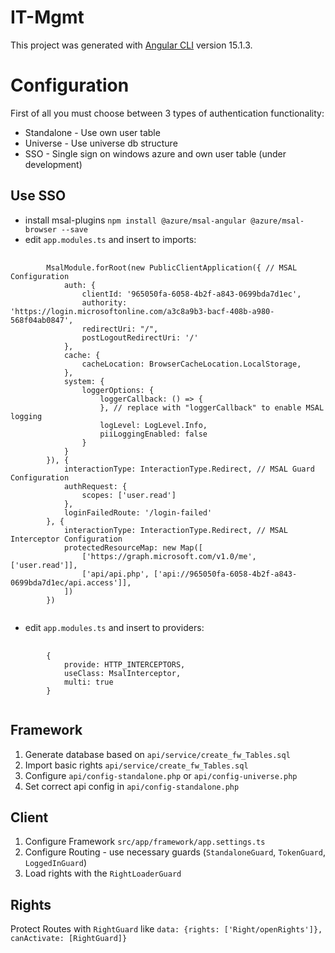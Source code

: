 # IT-Mgmt
This project was generated with [Angular CLI](https://github.com/angular/angular-cli) version 15.1.3.

# Configuration
First of all you must choose between 3 types of authentication functionality:
- Standalone - Use own user table 
- Universe - Use universe db structure
- SSO - Single sign on windows azure and own user table (under development)

## Use SSO
- install msal-plugins `npm install @azure/msal-angular @azure/msal-browser --save`
- edit `app.modules.ts` and insert to imports:
<pre>
    <code>
        MsalModule.forRoot(new PublicClientApplication({ // MSAL Configuration
            auth: {
                clientId: '965050fa-6058-4b2f-a843-0699bda7d1ec',
                authority: 'https://login.microsoftonline.com/a3c8a9b3-bacf-408b-a980-568f04ab0847',
                redirectUri: "/",
                postLogoutRedirectUri: '/'
            },
            cache: {
                cacheLocation: BrowserCacheLocation.LocalStorage,
            },
            system: {
                loggerOptions: {
                    loggerCallback: () => {
                    }, // replace with "loggerCallback" to enable MSAL logging
                    logLevel: LogLevel.Info,
                    piiLoggingEnabled: false
                }
            }
        }), {
            interactionType: InteractionType.Redirect, // MSAL Guard Configuration
            authRequest: {
                scopes: ['user.read']
            },
            loginFailedRoute: '/login-failed'
        }, {
            interactionType: InteractionType.Redirect, // MSAL Interceptor Configuration
            protectedResourceMap: new Map([
                ['https://graph.microsoft.com/v1.0/me', ['user.read']],
                ['api/api.php', ['api://965050fa-6058-4b2f-a843-0699bda7d1ec/api.access']],
            ])
        })
    </code>
</pre>
- edit `app.modules.ts` and insert to providers:
<pre>
    <code>
        {
            provide: HTTP_INTERCEPTORS,
            useClass: MsalInterceptor,
            multi: true
        }
    </code>
</pre>

## Framework
1) Generate database based on `api/service/create_fw_Tables.sql`
2) Import basic rights `api/service/create_fw_Tables.sql`
3) Configure `api/config-standalone.php` or `api/config-universe.php`
4) Set correct api config in `api/config-standalone.php`

## Client
1) Configure Framework `src/app/framework/app.settings.ts`
2) Configure Routing - use necessary guards (`StandaloneGuard`, `TokenGuard`, `LoggedInGuard`)
3) Load rights with the `RightLoaderGuard`

## Rights
Protect Routes with `RightGuard` like `data: {rights: ['Right/openRights']}, canActivate: [RightGuard]}`

